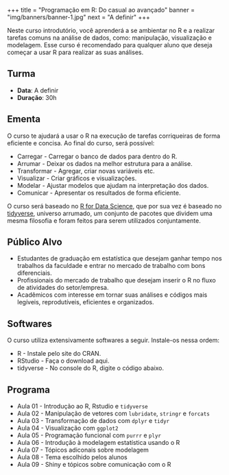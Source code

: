 +++
title = "Programação em R: Do casual ao avançado"
banner = "img/banners/banner-1.jpg"
next = "A definir"
+++

Neste curso introdutório, você aprenderá a se ambientar no R e a realizar tarefas comuns na análise de dados, como: manipulação, visualização e modelagem. Esse curso é recomendado para qualquer aluno que deseja começar a usar R para realizar as suas análises.

<!--more-->

## Turma

* __Data__: A definir
* __Duração__: 30h

## Ementa

O curso te ajudará a usar o R na execução de tarefas corriqueiras de forma eficiente e 
concisa. Ao final do curso, será possível:

* Carregar - Carregar o banco de dados para dentro do R.
* Arrumar - Deixar os dados na melhor estrutura para a análise.
* Transformar - Agregar, criar novas variáveis etc.
* Visualizar - Criar gráficos e visualizações.
* Modelar - Ajustar modelos que ajudam na interpretação dos dados.
* Comunicar - Apresentar os resultados de forma eficiente.

O curso será baseado no [R for Data Science](http://r4ds.had.co.nz/), que por sua 
vez é baseado no [tidyverse](http://tidyverse.org/), universo arrumado, um conjunto de pacotes que dividem 
uma mesma filosofia e foram feitos para serem utilizados conjuntamente.

## Público Alvo

* Estudantes de graduação em estatística que desejam ganhar tempo nos trabalhos da faculdade e entrar no mercado de trabalho com bons diferenciais.
* Profissionais do mercado de trabalho que desejam inserir o R no fluxo de atividades do setor/empresa.
* Acadêmicos com interesse em tornar suas análises e códigos mais legíveis, reprodutíveis, eficientes e organizados.

## Softwares

O curso utiliza extensivamente softwares a seguir. Instale-os nessa ordem:

* R - Instale pelo site do CRAN.
* RStudio - Faça o download aqui.
* tidyverse - No console do R, digite o código abaixo.

## Programa

* Aula 01 - Introdução ao R, Rstudio e `tidyverse`
* Aula 02 - Manipulação de vetores com `lubridate`, `stringr` e `forcats`
* Aula 03 - Transformação de dados com `dplyr` e `tidyr`
* Aula 04 - Visualização com `ggplot2`
* Aula 05 - Programação funcional com `purrr` e `plyr`
* Aula 06 - Introdução à modelagem estatística usando o R
* Aula 07 - Tópicos adiconais sobre modelagem
* Aula 08 - Tema escolhido pelos alunos
* Aula 09 - Shiny e tópicos sobre comunicação com o R
